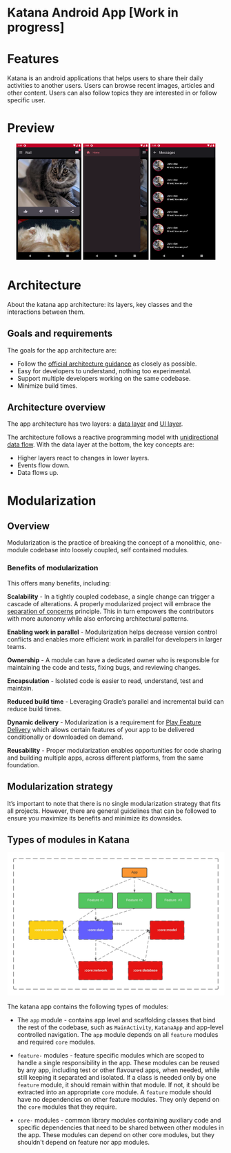 Katana Android App [Work in progress]
==================

# Features

Katana is an android applications that helps users to share their daily activities to another users.
Users can browse recent images, articles and other content. Users can also follow topics they are
interested in or follow specific user.

# Preview

<p align="center" width="100%">
    <img src="./docs/screenshot-1.png" alt="App Screenshot" width="30%" />
    <img src="./docs/screenshot-2.png" alt="App Screenshot" width="30%" />
    <img src="./docs/screenshot-3.png" alt="App Screenshot" width="30%" />
</p>

# Architecture

About the katana app architecture: its layers, key classes and the interactions between them.

## Goals and requirements

The goals for the app architecture are:

* Follow the [official architecture guidance](https://developer.android.com/jetpack/guide) as
  closely as possible.
* Easy for developers to understand, nothing too experimental.
* Support multiple developers working on the same codebase.
* Minimize build times.

## Architecture overview

The app architecture has two layers:
a [data layer](https://developer.android.com/jetpack/guide/data-layer)
and [UI layer](https://developer.android.com/jetpack/guide/ui-layer).

The architecture follows a reactive programming model
with [unidirectional data flow](https://developer.android.com/jetpack/guide/ui-layer#udf). With the
data layer at the bottom, the key concepts are:

* Higher layers react to changes in lower layers.
* Events flow down.
* Data flows up.

# Modularization

## Overview

Modularization is the practice of breaking the concept of a monolithic, one-module codebase into
loosely coupled, self contained modules.

### Benefits of modularization

This offers many benefits, including:

**Scalability** - In a tightly coupled codebase, a single change can trigger a cascade of
alterations. A properly modularized project will embrace
the [separation of concerns](https://en.wikipedia.org/wiki/Separation_of_concerns) principle. This
in turn empowers the contributors with more autonomy while also enforcing architectural patterns.

**Enabling work in parallel** - Modularization helps decrease version control conflicts and enables
more efficient work in parallel for developers in larger teams.

**Ownership** - A module can have a dedicated owner who is responsible for maintaining the code and
tests, fixing bugs, and reviewing changes.

**Encapsulation** - Isolated code is easier to read, understand, test and maintain.

**Reduced build time** - Leveraging Gradle’s parallel and incremental build can reduce build times.

**Dynamic delivery** - Modularization is a requirement
for [Play Feature Delivery](https://developer.android.com/guide/playcore/feature-delivery) which
allows certain features of your app to be delivered conditionally or downloaded on demand.

**Reusability** - Proper modularization enables opportunities for code sharing and building multiple
apps, across different platforms, from the same foundation.

## Modularization strategy

It’s important to note that there is no single modularization strategy that fits all projects.
However, there are general guidelines that can be followed to ensure you maximize its benefits and
minimize its downsides.

## Types of modules in Katana

![Diagram showing types of modules and their dependencies in Katana](docs/modularization-graph.jpeg "Diagram showing types of modules and their dependencies in Katana")

The katana app contains the following types of modules:

* The `app` module - contains app level and scaffolding classes that bind the rest of the codebase,
  such as `MainActivity`, `KatanaApp` and app-level controlled navigation. The `app` module depends
  on all `feature` modules and required `core` modules.

* `feature-` modules - feature specific modules which are scoped to handle a single responsibility
  in the app. These modules can be reused by any app, including test or other flavoured apps, when
  needed, while still keeping it separated and isolated. If a class is needed only by one `feature`
  module, it should remain within that module. If not, it should be extracted into an
  appropriate `core` module. A `feature` module should have no dependencies on other feature
  modules. They only depend on the `core` modules that they require.

* `core-` modules - common library modules containing auxiliary code and specific dependencies that
  need to be shared between other modules in the app. These modules can depend on other core
  modules, but they shouldn't depend on feature nor app modules.


